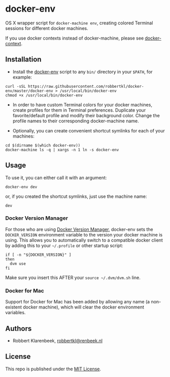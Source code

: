 # docker-env

OS X wrapper script for `docker-machine env`, creating colored Terminal sessions for different docker machines.

If you use docker contexts instead of docker-machine, please see [docker-context](https://github.com/robbertkl/docker-context`).

## Installation

* Install the [docker-env](docker-env) script to any `bin/` directory in your `$PATH`, for example:

```
curl -sSL https://raw.githubusercontent.com/robbertkl/docker-env/master/docker-env > /usr/local/bin/docker-env
chmod +x /usr/local/bin/docker-env
```

* In order to have custom Terminal colors for your docker machines, create profiles for them in Terminal preferences. Duplicate your favorite/default profile and modify their background color. Change the profile names to their corresponding docker-machine name.

* Optionally, you can create convenient shortcut symlinks for each of your machines:

```
cd $(dirname $(which docker-env))
docker-machine ls -q | xargs -n 1 ln -s docker-env
```

## Usage

To use it, you can either call it with an argument:

```
docker-env dev
```

or, if you created the shortcut symlinks, just use the machine name:

```
dev
```

### Docker Version Manager

For those who are using [Docker Version Manager](https://github.com/getcarina/dvm), docker-env sets the `DOCKER_VERSION` environment variable to the version your docker machine is using.
This allows you to automatically switch to a compatible docker client by adding this to your `~/.profile` or other startup script:

```
if [ -n "${DOCKER_VERSION}" ]
then
  dvm use
fi
```

Make sure you insert this AFTER your `source ~/.dvm/dvm.sh` line.

### Docker for Mac

Support for Docker for Mac has been added by allowing any name (a non-existent docker machine), which will clear the docker environment variables.

## Authors

* Robbert Klarenbeek, <robbertkl@renbeek.nl>

## License

This repo is published under the [MIT License](http://www.opensource.org/licenses/mit-license.php).
